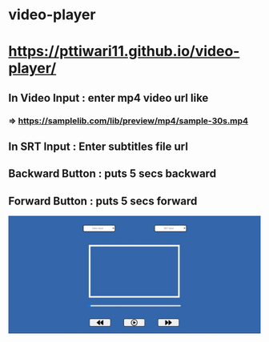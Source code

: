 # video-player
# https://pttiwari11.github.io/video-player/
## In Video Input : enter mp4 video url like
### => https://samplelib.com/lib/preview/mp4/sample-30s.mp4
## In SRT Input : Enter subtitles file url
## Backward Button : puts 5 secs backward
## Forward Button : puts 5 secs forward
![alt text](https://github.com/pttiwari11/video-player/blob/main/video-player.jpg?raw=true)
